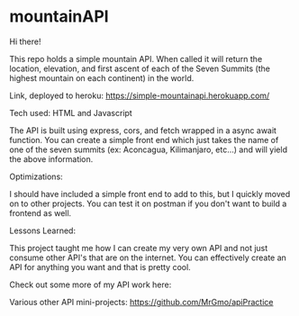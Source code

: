 # mountainAPI

Hi there!

This repo holds a simple mountain API. When called it will return the location, elevation, and first ascent of each of the Seven Summits (the highest mountain on each continent) in the world.

Link, deployed to heroku: https://simple-mountainapi.herokuapp.com/

Tech used:
HTML and Javascript

The API is built using express, cors, and fetch wrapped in a async await function. You can create a simple front end which just takes the name of one of the seven summits (ex: Aconcagua, Kilimanjaro, etc...) and will yield the above information. 


Optimizations:

I should have included a simple front end to add to this, but I quickly moved on to other projects. You can test it on postman if you don't want to build a frontend as well.


Lessons Learned:

This project taught me how I can create my very own API and not just consume other API's that are on the internet. You can effectively create an API for anything you want and that is pretty cool.

Check out some more of my API work here:

Various other API mini-projects: https://github.com/MrGmo/apiPractice
